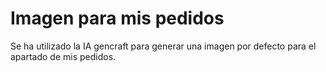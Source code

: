 # Imagen para mis pedidos

Se ha utilizado la IA gencraft para generar una imagen por defecto para el apartado de mis pedidos.
